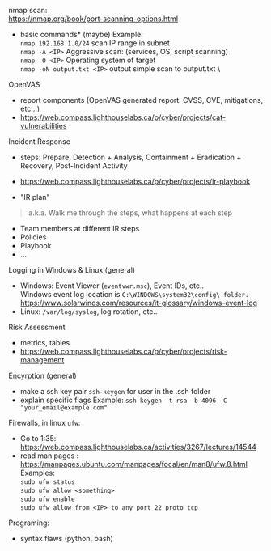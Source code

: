 nmap scan: \
https://nmap.org/book/port-scanning-options.html
- basic commands* (maybe)
Example: \
`nmap 192.168.1.0/24` scan IP range in subnet \
`nmap -A <IP>` Aggressive scan: (services, OS, script scanning) \
`nmap -O <IP>` Operating system of target \
`nmap -oN output.txt <IP>` output simple scan to output.txt \

OpenVAS
- report components (OpenVAS generated report: CVSS, CVE, mitigations, etc...)
- https://web.compass.lighthouselabs.ca/p/cyber/projects/cat-vulnerabilities

Incident Response
- steps:
Prepare, Detection + Analysis, Containment + Eradication + Recovery, Post-Incident Activity
- https://web.compass.lighthouselabs.ca/p/cyber/projects/ir-playbook

- "IR plan"
> a.k.a. Walk me through the steps, what happens at each step
- Team members at different IR steps
- Policies
- Playbook
- ...

Logging in Windows & Linux (general)
- Windows: Event Viewer (`eventvwr.msc`), Event IDs, etc.. \
Windows event log location is `C:\WINDOWS\system32\config\ folder.` \
https://www.solarwinds.com/resources/it-glossary/windows-event-log
- Linux: `/var/log/syslog`, log rotation, etc.. 

Risk Assessment 
- metrics, tables
- https://web.compass.lighthouselabs.ca/p/cyber/projects/risk-management

Encyrption (general)
- make a ssh key pair `ssh-keygen` for user in the .ssh folder
- explain specific flags
Example:
`ssh-keygen -t rsa -b 4096 -C "your_email@example.com"`

Firewalls, in linux `ufw`:
- Go to 1:35: https://web.compass.lighthouselabs.ca/activities/3267/lectures/14544
- read man pages : https://manpages.ubuntu.com/manpages/focal/en/man8/ufw.8.html
Examples: \
`sudo ufw status` \
`sudo ufw allow <something>` \
`sudo ufw enable` \
`sudo ufw allow from <IP> to any port 22 proto tcp`

Programing:
- syntax flaws (python, bash)

